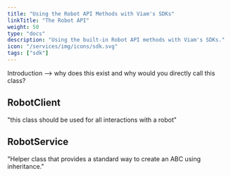 ```yaml
---
title: "Using the Robot API Methods with Viam's SDKs"
linkTitle: "The Robot API"
weight: 50
type: "docs"
description: "Using the built-in Robot API methods with Viam's SDKs."
icon: "/services/img/icons/sdk.svg"
tags: ["sdk"]
---
```


Introduction --> why does this exist and why would you directly call this class?

## RobotClient

"this class should be used for all interactions with a robot"

## RobotService

"Helper class that provides a standard way to create an ABC using inheritance."
